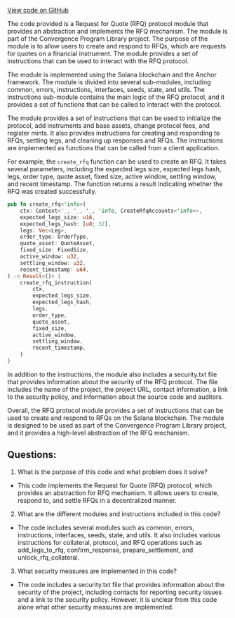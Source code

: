 [View code on GitHub](https://github.com/convergence-rfq/convergence-program-library/rfq/program/src/lib.rs)

The code provided is a Request for Quote (RFQ) protocol module that provides an abstraction and implements the RFQ mechanism. The module is part of the Convergence Program Library project. The purpose of the module is to allow users to create and respond to RFQs, which are requests for quotes on a financial instrument. The module provides a set of instructions that can be used to interact with the RFQ protocol.

The module is implemented using the Solana blockchain and the Anchor framework. The module is divided into several sub-modules, including common, errors, instructions, interfaces, seeds, state, and utils. The instructions sub-module contains the main logic of the RFQ protocol, and it provides a set of functions that can be called to interact with the protocol.

The module provides a set of instructions that can be used to initialize the protocol, add instruments and base assets, change protocol fees, and register mints. It also provides instructions for creating and responding to RFQs, settling legs, and cleaning up responses and RFQs. The instructions are implemented as functions that can be called from a client application.

For example, the `create_rfq` function can be used to create an RFQ. It takes several parameters, including the expected legs size, expected legs hash, legs, order type, quote asset, fixed size, active window, settling window, and recent timestamp. The function returns a result indicating whether the RFQ was created successfully.

```rust
pub fn create_rfq<'info>(
    ctx: Context<'_, '_, '_, 'info, CreateRfqAccounts<'info>>,
    expected_legs_size: u16,
    expected_legs_hash: [u8; 32],
    legs: Vec<Leg>,
    order_type: OrderType,
    quote_asset: QuoteAsset,
    fixed_size: FixedSize,
    active_window: u32,
    settling_window: u32,
    recent_timestamp: u64,
) -> Result<()> {
    create_rfq_instruction(
        ctx,
        expected_legs_size,
        expected_legs_hash,
        legs,
        order_type,
        quote_asset,
        fixed_size,
        active_window,
        settling_window,
        recent_timestamp,
    )
}
```

In addition to the instructions, the module also includes a security.txt file that provides information about the security of the RFQ protocol. The file includes the name of the project, the project URL, contact information, a link to the security policy, and information about the source code and auditors.

Overall, the RFQ protocol module provides a set of instructions that can be used to create and respond to RFQs on the Solana blockchain. The module is designed to be used as part of the Convergence Program Library project, and it provides a high-level abstraction of the RFQ mechanism.
## Questions: 
 1. What is the purpose of this code and what problem does it solve?
- This code implements the Request for Quote (RFQ) protocol, which provides an abstraction for RFQ mechanism. It allows users to create, respond to, and settle RFQs in a decentralized manner.

2. What are the different modules and instructions included in this code?
- The code includes several modules such as common, errors, instructions, interfaces, seeds, state, and utils. It also includes various instructions for collateral, protocol, and RFQ operations such as add_legs_to_rfq, confirm_response, prepare_settlement, and unlock_rfq_collateral.

3. What security measures are implemented in this code?
- The code includes a security.txt file that provides information about the security of the project, including contacts for reporting security issues and a link to the security policy. However, it is unclear from this code alone what other security measures are implemented.